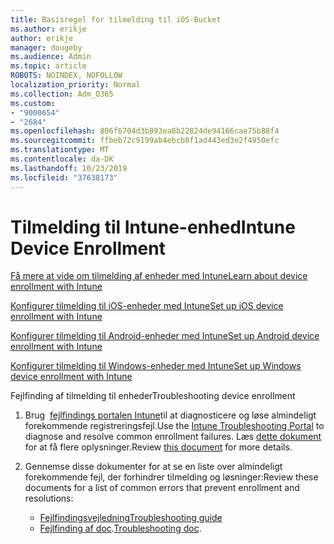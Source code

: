 ```yaml
---
title: Basisregel for tilmelding til iOS-Bucket
ms.author: erikje
author: erikje
manager: dougeby
ms.audience: Admin
ms.topic: article
ROBOTS: NOINDEX, NOFOLLOW
localization_priority: Normal
ms.collection: Adm_O365
ms.custom:
- "9000654"
- "2684"
ms.openlocfilehash: 806f6704d3b893ea8b22824de94166cae75b88f4
ms.sourcegitcommit: ffbeb72c9199ab4ebcb0f1ad443ed3e2f4950efc
ms.translationtype: MT
ms.contentlocale: da-DK
ms.lasthandoff: 10/23/2019
ms.locfileid: "37638173"
---
```

# <a name="intune-device-enrollment"></a><span data-ttu-id="38f7d-102">Tilmelding til Intune-enhed</span><span class="sxs-lookup"><span data-stu-id="38f7d-102">Intune Device Enrollment</span></span>

[<span data-ttu-id="38f7d-103">Få mere at vide om tilmelding af enheder med Intune</span><span class="sxs-lookup"><span data-stu-id="38f7d-103">Learn about device enrollment with Intune</span></span>](https://docs.microsoft.com/intune/enrollment/device-enrollment)

[<span data-ttu-id="38f7d-104">Konfigurer tilmelding til iOS-enheder med Intune</span><span class="sxs-lookup"><span data-stu-id="38f7d-104">Set up iOS device enrollment with Intune</span></span>](https://docs.microsoft.com/intune/enrollment/ios-enroll)

[<span data-ttu-id="38f7d-105">Konfigurer tilmelding til Android-enheder med Intune</span><span class="sxs-lookup"><span data-stu-id="38f7d-105">Set up Android device enrollment with Intune</span></span>](https://docs.microsoft.com/intune/android-enroll)

[<span data-ttu-id="38f7d-106">Konfigurer tilmelding til Windows-enheder med Intune</span><span class="sxs-lookup"><span data-stu-id="38f7d-106">Set up Windows device enrollment with Intune</span></span>](https://docs.microsoft.com/intune/windows-enroll)

<span data-ttu-id="38f7d-107">Fejlfinding af tilmelding til enheder</span><span class="sxs-lookup"><span data-stu-id="38f7d-107">Troubleshooting device enrollment</span></span>

1. <span data-ttu-id="38f7d-108">Brug  [fejlfindings portalen Intune](https://devicemanagement.microsoft.com/#blade/Microsoft_Intune_DeviceSettings/TroubleshootBlade)til at diagnosticere og løse almindeligt forekommende registreringsfejl.</span><span class="sxs-lookup"><span data-stu-id="38f7d-108">Use the [Intune Troubleshooting Portal](https://devicemanagement.microsoft.com/#blade/Microsoft_Intune_DeviceSettings/TroubleshootBlade) to diagnose and resolve common enrollment failures.</span></span> <span data-ttu-id="38f7d-109">Læs [dette dokument](https://docs.microsoft.com/intune/help-desk-operators) for at få flere oplysninger.</span><span class="sxs-lookup"><span data-stu-id="38f7d-109">Review [this document](https://docs.microsoft.com/intune/help-desk-operators) for more details.</span></span>

2. <span data-ttu-id="38f7d-110">Gennemse disse dokumenter for at se en liste over almindeligt forekommende fejl, der forhindrer tilmelding og løsninger:</span><span class="sxs-lookup"><span data-stu-id="38f7d-110">Review these documents for a list of common errors that prevent enrollment and resolutions:</span></span>
    - [<span data-ttu-id="38f7d-111">Fejlfindingsvejledning</span><span class="sxs-lookup"><span data-stu-id="38f7d-111">Troubleshooting guide</span></span>](https://support.microsoft.com/help/4469913/troubleshooting-windows-device-enrollment-problems-in-microsoft-intune)
    - <span data-ttu-id="38f7d-112">[Fejlfinding af doc](https://docs.microsoft.com/intune/troubleshoot-device-enrollment-in-intune).</span><span class="sxs-lookup"><span data-stu-id="38f7d-112">[Troubleshooting doc](https://docs.microsoft.com/intune/troubleshoot-device-enrollment-in-intune).</span></span>
